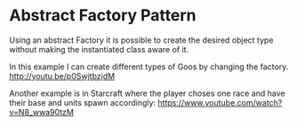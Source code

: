 ﻿Abstract Factory Pattern
========================

Using an abstract Factory it is possible to create the desired object type without making the instantiated class aware of it.

In this example I can create different types of Goos by changing the factory.
http://youtu.be/p0SwjtbzjdM


Another example is in Starcraft where the player choses one race and have their base and units spawn accordingly: https://www.youtube.com/watch?v=N8_wwa90tzM